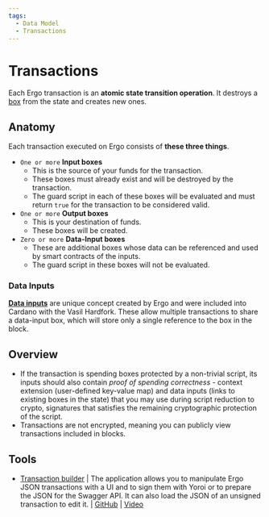 ```yaml
---
tags:
  - Data Model
  - Transactions
---
```

# Transactions



Each Ergo transaction is an **atomic state transition operation**. It destroys a [box](box.md) from the state and creates new ones. 


## Anatomy

Each transaction executed on Ergo consists of **these three things**. 

- `One or more` **Input boxes** 
    -  This is the source of your funds for the transaction. 
    -  These boxes must already exist and will be destroyed by the transaction.  
    -  The guard script in each of these boxes will be evaluated and must return `true` for the transaction to be considered valid.
- `One or more` **Output boxes**  
    -  This is your destination of funds. 
    -  These boxes will be created.
-  `Zero or more` **Data-Input boxes**  
    -  These are additional boxes whose data can be referenced and used by smart contracts of the inputs. 
    -  The guard script in these boxes will not be evaluated.

### Data Inputs

[**Data inputs**](read-only-inputs.md) are unique concept created by Ergo and were included into Cardano with the Vasil Hardfork. These allow multiple transactions to share a data-input box, which will store only a single reference to the box in the block. 


## Overview

- If the transaction is spending boxes protected by a non-trivial script, its inputs should also contain *proof of spending correctness* - context extension (user-defined key-value map) and data inputs (links to existing boxes in the state) that you may use during script reduction to crypto, signatures that satisfies the remaining cryptographic protection of the script. 
- Transactions are not encrypted, meaning you can publicly view transactions included in blocks.





## Tools

- [Transaction builder](https://transaction-builder.ergo.ga/) |  The application allows you to manipulate Ergo JSON transactions with a UI and to sign them with Yoroi or to prepare the JSON for the Swagger API. It can also load the JSON of an unsigned transaction to edit it.  | [GitHub](https://github.com/ThierryM1212/transaction-builder/)  | [Video](https://youtu.be/0VhfY7osT2k)